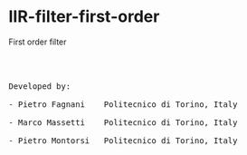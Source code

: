 # IIR-filter-first-order
First order filter

<br>
<br>
<pre>
Developed by:<br>
- Pietro Fagnani    Politecnico di Torino, Italy <br>
- Marco Massetti    Politecnico di Torino, Italy <br>
- Pietro Montorsi   Politecnico di Torino, Italy <br>
</pre>
